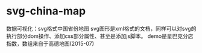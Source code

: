 # svg-china-map
数据可视化：svg格式中国省份地图
svg图形是xml格式的文档，同样可以对svg的执行部分dom操作、添加css部分属性、甚至是添加js脚本。
demo是星巴克分店指数，数组来自于高德地图(2015-07)

